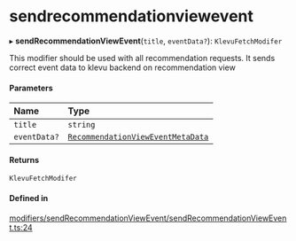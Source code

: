 # sendrecommendationviewevent
      
▸ **sendRecommendationViewEvent**(`title`, `eventData?`): `KlevuFetchModifer`

This modifier should be used with all recommendation requests. It sends
correct event data to klevu backend on recommendation view

#### Parameters

| Name | Type |
| :------ | :------ |
| `title` | `string` |
| `eventData?` | [`RecommendationViewEventMetaData`](recommendationvieweventmetadata.md) |

#### Returns

`KlevuFetchModifer`

#### Defined in

[modifiers/sendRecommendationViewEvent/sendRecommendationViewEvent.ts:24](https://github.com/klevultd/frontend-sdk/blob/6dc6e86/packages/klevu-core/src/modifiers/sendRecommendationViewEvent/sendRecommendationViewEvent.ts#L24)

